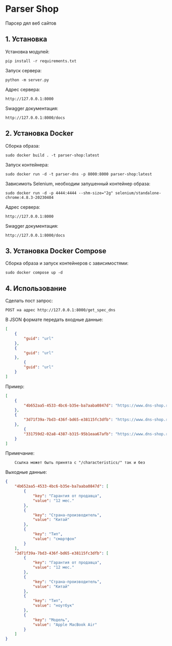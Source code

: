 # Parser Shop
Парсер дял веб сайтов

## 1. Установка

Установка модулей:
```
pip install -r requirements.txt
```

Запуск сервера:
```
python -m server.py
```

Адрес сервера:
```
http://127.0.0.1:8000
```

Swagger документация:
```
http://127.0.0.1:8000/docs
```

## 2. Установка Docker

Сборка образа:
```
sudo docker build . -t parser-shop:latest
```

Запуск контейнера:
```
sudo docker run -d -t parser-dns -p 8000:8000 parser-shop:latest
```

Зависимоть Selenium, необходим запушенный контейнер образа:
```
sudo docker run -d -p 4444:4444 --shm-size="2g" selenium/standalone-chrome:4.8.3-20230404
```

Адрес сервера:
```
http://127.0.0.1:8000
```

Swagger документация:
```
http://127.0.0.1:8000/docs
```

## 3. Установка Docker Compose

Сборка образа и запуск контейнеров с зависимостями:
```
sudo docker compose up -d
```

## 4. Использование

Сделать пост запрос:
```
POST на адрес http://127.0.0.1:8000/get_spec_dns
```

В JSON формате передать входные данные:

```json
[
    {
        "guid": "url"
    },
    {
        "guid": "url"
    },
        {
        "guid": "url"
    }
]
```

Пример:
```json
[
    {
        "4b652aa5-4533-4bc6-b35e-ba7aaba0847d": "https://www.dns-shop.ru/product/4e71cda93012ed20/67-smartfon-apple-iphone-14-pro-max-256-gb-fioletovyj"
    },
    {
        "3d71f39a-7bd3-436f-bd65-e38115fc3dfb": "https://www.dns-shop.ru/product/86910e9ae860ed20/133-noutbuk-apple-macbook-air-seryj/"
    },
        {
        "331759d2-02a8-4387-b315-95b1eaa67afb": "https://www.dns-shop.ru/product/863fb6e721d5ed20/5-smartfon-itel-a25-16-gb-biruzovyj/characteristics/"
    }
]
```

Примечание: 
```
    Ссылка может быть принята с "/characteristics/" так и без 
```

Выходные данные:

```json
{
    "4b652aa5-4533-4bc6-b35e-ba7aaba0847d": [
        {
            "key": "Гарантия от продавца",
            "value": "12 мес."
        },
        {
            "key": "Страна-производитель",
            "value": "Китай"
        },
        {
            "key": "Тип",
            "value": "смартфон"
        }
    ],
    "3d71f39a-7bd3-436f-bd65-e38115fc3dfb": [
        {
            "key": "Гарантия от продавца",
            "value": "12 мес."
        },
        {
            "key": "Страна-производитель",
            "value": "Китай"
        },
        {
            "key": "Тип",
            "value": "ноутбук"
        },
        {
            "key": "Модель",
            "value": "Apple MacBook Air"
        }
    ]
}
```
